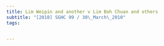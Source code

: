 ```yaml
---
title: Lim Weipin and another v Lim Boh Chuan and others 
subtitle: "[2010] SGHC 99 / 30\_March\_2010"
tags:


---
```


